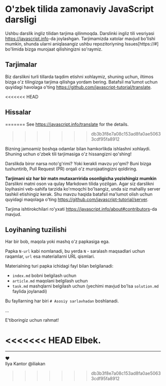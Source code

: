 # O'zbek tilida zamonaviy JavaScript darsligi

Ushbu darslik ingliz tilidan tarjima qilinmoqda. Darslinki ingliz tili vesriyasi <https://javascript.info>-da joylashgan.
Tarjimamizda xatolar mavjud bo'lishi mumkin, shunda ularni aniqlasangiz ushbu repozitoriyning Issues[https://#] bo'limida bizga murojaat qilishingizni so'raymiz. 

## Tarjimalar

Biz darslikni turli tillarda taqdim etishni xohlaymiz, shuning uchun, iltimos bizga o'z tilingizga tarjima qilishga yordam bering.
Batafsil ma'lumot uchun quyidagi havolaga o'ting <https://github.com/javascript-tutorial/translate>.

<<<<<<< HEAD
## Hissalar
=======
See <https://javascript.info/translate> for the details.
>>>>>>> db3b3f8e7a08c153ad8fa0ae50633cdf95fa8912

Bizning jamoamiz boshqa odamlar bilan hamkorlikda ishlashni xohlaydi. Shuning uchun o'zbek tili tarjimasiga o'z hissangizni qo'shing!

Darslikda biror narsa noto'g'rimi? Yoki kerakli mavzu yo'qmi? Buni bizga tushuntirib, Pull Request (PR) orqali o'z murojaatingizni qoldiring.

**Tarjimani siz har bir matn mutaxarririda osonligicha yozishingiz mumkin** Darslikni matni oson va qulay Markdown tilida yozilgan. Agar siz darslikni loyihasini veb-sahifa tarzida ko'rmoqchi bo'lsangiz, unda siz mahalliy server tashkil etishingiz kerak. Shu mavzu haqida batafsil ma'lumot olish uchun quyidagi maqolaga o'ting <https://github.com/javascript-tutorial/server>.  

Tarjima ishtirokchilari ro'yxati <https://javascript.info/about#contributors>-da mavjud.

## Loyihaning tuzilishi

Har bir bob, maqola yoki mashq o'z papkasiga ega.

Papka `N-url` kabi nomlanadi, bu yerda `N` - saralash maqsadlari uchun raqamlar, `url` esa materiallarni URL qismlari.

Materialning turi papka ichidagi fayl bilan belgilanadi:

  - `index.md` bobni belgilash uchun
  - `article.md` maqolani belgilash uchun
  - `task.md` mashqlarni belgilash uchun (yechimi mavjud bo'lsa `solution.md` faylida joylanadi)

Bu fayllarning har biri `# Asosiy sarlavhadan` boshlanadi.

...

E'tiboringiz uchun rahmat! 

<<<<<<< HEAD
Elbek.
=======
---
♥  
Ilya Kantor @iliakan
>>>>>>> db3b3f8e7a08c153ad8fa0ae50633cdf95fa8912

